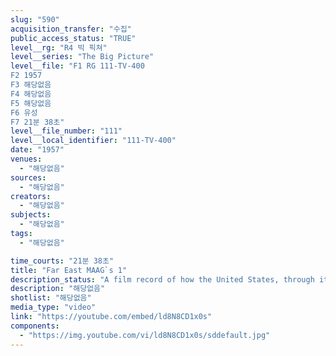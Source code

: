 ```yaml
---
slug: "590"
acquisition_transfer: "수집"
public_access_status: "TRUE"
level__rg: "R4 빅 픽쳐"
level__series: "The Big Picture"
level__file: "F1 RG 111-TV-400
F2 1957
F3 해당없음
F4 해당없음
F5 해당없음
F6 유성
F7 21분 38초"
level__file_number: "111"
level__local_identifier: "111-TV-400"
date: "1957"
venues: 
  - "해당없음"
sources: 
  - "해당없음"
creators: 
  - "해당없음"
subjects: 
  - "해당없음"
tags: 
  - "해당없음"

time_courts: "21분 38초"
title: "Far East MAAG`s 1"
description_status: "A film record of how the United States, through its Military Assistance Advisory Groups, ha assisted eight Far Eastern countries. Shown are: Thailand, Laos, Viet Nam, Cambodia, the Philippines, Taiwan, Korea and Japan."
description: "해당없음"
shotlist: "해당없음"
media_type: "video"
link: "https://youtube.com/embed/ld8N8CD1x0s"
components: 
  - "https://img.youtube.com/vi/ld8N8CD1x0s/sddefault.jpg"
---
```


